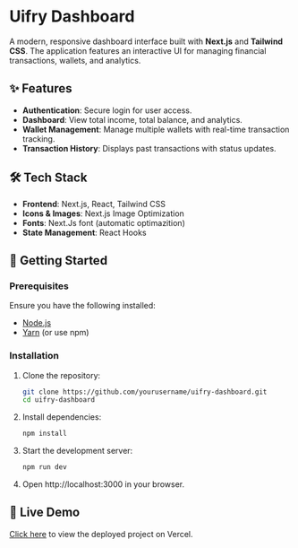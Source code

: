 # Uifry Dashboard

A modern, responsive dashboard interface built with **Next.js** and **Tailwind CSS**. The application features an interactive UI for managing financial transactions, wallets, and analytics.

## ✨ Features
- **Authentication**: Secure login for user access.
- **Dashboard**: View total income, total balance, and analytics.
- **Wallet Management**: Manage multiple wallets with real-time transaction tracking.
- **Transaction History**: Displays past transactions with status updates.


## 🛠️ Tech Stack
- **Frontend**: Next.js, React, Tailwind CSS
- **Icons & Images**: Next.js Image Optimization
- **Fonts**: Next.Js font (automatic optimazition)
- **State Management**: React Hooks

## 🚀 Getting Started

### Prerequisites
Ensure you have the following installed:
- [Node.js](https://nodejs.org/)
- [Yarn](https://yarnpkg.com/) (or use npm)

### Installation
1. Clone the repository:
   ```sh
   git clone https://github.com/yourusername/uifry-dashboard.git
   cd uifry-dashboard

2. Install dependencies:
    ```sh
    npm install

3. Start the development server:
    ```sh
    npm run dev

4. Open http://localhost:3000 in your browser.

## 🚀 Live Demo  
[Click here](https://myaza-frontend-test-vera.vercel.app/) to view the deployed project on Vercel.
